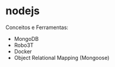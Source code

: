 # nodejs
Conceitos e Ferramentas:
- MongoDB
- Robo3T
- Docker
- Object Relational Mapping (Mongoose)
